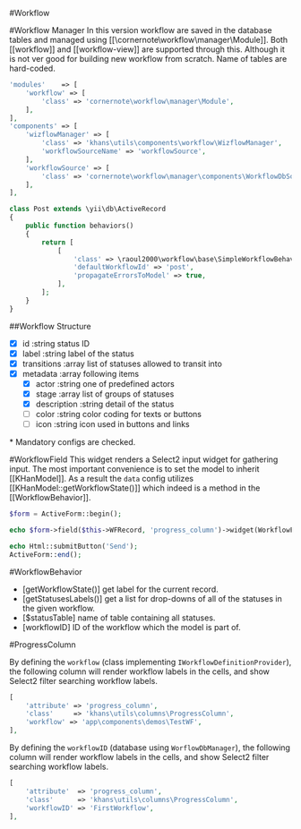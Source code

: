 #Workflow

#Workflow Manager
In this version workflow are saved in the database tables and managed using [[\cornernote\workflow\manager\Module]].
Both [[workflow]] and [[workflow-view]] are supported through this.
Although it is not ver good for building new workflow from scratch. 
Name of tables are hard-coded.

```php
'modules'    => [
    'workflow' => [
        'class' => 'cornernote\workflow\manager\Module',
    ],
],
'components' => [
    'wizflowManager' => [
        'class' => 'khans\utils\components\workflow\WizflowManager',
        'workflowSourceName' => 'workflowSource',
    ],
    'workflowSource' => [
        'class' => 'cornernote\workflow\manager\components\WorkflowDbSource',
    ],
],
```

```php
class Post extends \yii\db\ActiveRecord
{
    public function behaviors()
    {
        return [
            [
                'class' => \raoul2000\workflow\base\SimpleWorkflowBehavior::className(),
                'defaultWorkflowId' => 'post',
                'propagateErrorsToModel' => true,
            ],
        ];
    }
}
```

##Workflow Structure
- [x] id :string status ID
- [x] label :string label of the status
- [x] transitions :array list of statuses allowed to transit into
- [x] metadata :array following items
   + [x] actor :string one of predefined actors
   + [x] stage :array list of groups of statuses
   + [x] description :string detail of the status
   + [ ] color :string color coding for texts or buttons
   + [ ] icon :string icon used in buttons and links
   
\* Mandatory configs are checked. 

#WorkflowField
This widget renders a Select2 input widget for gathering input. 
The most important convenience is to set the model to inherit [[KHanModel]].
 As a result the `data` config utilizes [[KHanModel::getWorkflowState()]] which indeed is a method in the [[WorkflowBehavior]].

```php
$form = ActiveForm::begin();

echo $form->field($this->WFRecord, 'progress_column')->widget(WorkflowField::class, []);

echo Html::submitButton('Send');
ActiveForm::end();
```

#WorkflowBehavior

+ [getWorkflowState()] get label for the current record.
+ [getStatusesLabels()] get a list for drop-downs of all of the statuses in the given workflow.
+ [$statusTable] name of table containing all statuses. 
+ [workflowID] ID of the workflow which the model is part of.


#ProgressColumn

By defining the `workflow` (class implementing `IWorkflowDefinitionProvider`),
the following column will render workflow labels in the cells, 
and show Select2 filter searching workflow labels. 

```php
[
    'attribute' => 'progress_column',
    'class'     => 'khans\utils\columns\ProgressColumn',
    'workflow' => 'app\components\demos\TestWF',
],
```

By defining the `workflowID` (database using `WorflowDbManager`), 
the following column will render workflow labels in the cells,
and show Select2 filter searching workflow labels. 
```php
[
    'attribute'  => 'progress_column',
    'class'      => 'khans\utils\columns\ProgressColumn',
    'workflowID' => 'FirstWorkflow',
],
```

